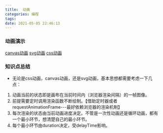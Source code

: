```yaml
---
title:  动画
categories: 编程
tags:
date: 2021-05-05 22:46:13
---
```


### 动画演示
[canvas动画](./canvas动画.md)
[svg动画](./svg动画.md)
[css动画](./css动画.md)


### 知识点总结
- 无论是css动画，canvas动画，还是svg动画，基本思想都需要考虑一下几点：
1. 动画当前的状态即是画布在当前时间内（浏览器渲染间隔）的一帧图像。
2. 前提需要定时调用渲染函数不断绘制。【借助定时器或者requestAnimationFrame---最好依赖浏览器的渲染机制】
3. 每次渲染的状态由当前动画进度决定。不管是一次性动画还是循环动画，都有一个最小环节，想清楚自己的最小环节。
4. 每个最小环节由duration决定，受delayTime影响。